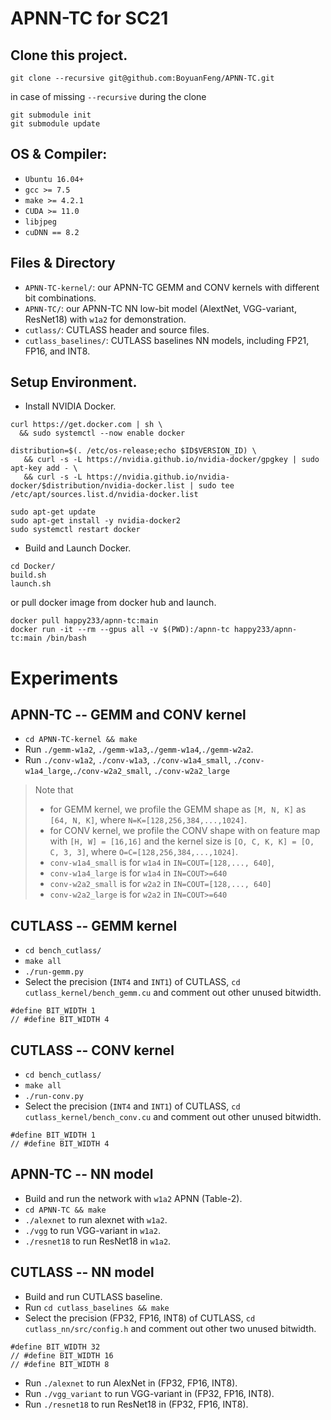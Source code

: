 # APNN-TC for SC21


## Clone this project.
```
git clone --recursive git@github.com:BoyuanFeng/APNN-TC.git
```
in case of missing `--recursive` during the clone
```
git submodule init
git submodule update
```

## OS & Compiler:
+ `Ubuntu 16.04+`
+ `gcc >= 7.5`
+ `make >= 4.2.1`
+ `CUDA >= 11.0`
+ `libjpeg`
+ `cuDNN == 8.2`

## Files & Directory
+ `APNN-TC-kernel/`: our APNN-TC GEMM and CONV kernels with different bit combinations.
+ `APNN-TC/`: our APNN-TC NN low-bit model (AlextNet, VGG-variant, ResNet18) with `w1a2` for demonstration.
+ `cutlass/`: CUTLASS header and source files.
+ `cutlass_baselines/`: CUTLASS baselines NN models, including FP21, FP16, and INT8.


## Setup Environment.
+ Install NVIDIA Docker.
```
curl https://get.docker.com | sh \
  && sudo systemctl --now enable docker

distribution=$(. /etc/os-release;echo $ID$VERSION_ID) \
   && curl -s -L https://nvidia.github.io/nvidia-docker/gpgkey | sudo apt-key add - \
   && curl -s -L https://nvidia.github.io/nvidia-docker/$distribution/nvidia-docker.list | sudo tee /etc/apt/sources.list.d/nvidia-docker.list

sudo apt-get update
sudo apt-get install -y nvidia-docker2
sudo systemctl restart docker
```

+ Build and Launch Docker.
```
cd Docker/
build.sh
launch.sh
```
or pull docker image from docker hub and launch.
```
docker pull happy233/apnn-tc:main
docker run -it --rm --gpus all -v $(PWD):/apnn-tc happy233/apnn-tc:main /bin/bash
```

# Experiments
## APNN-TC -- GEMM and CONV kernel
+ `cd APNN-TC-kernel && make`
+ Run `./gemm-w1a2`, `./gemm-w1a3`,`./gemm-w1a4`,`./gemm-w2a2`.
+ Run `./conv-w1a2`, `./conv-w1a3`, `./conv-w1a4_small`, `./conv-w1a4_large`,`./conv-w2a2_small`, `./conv-w2a2_large`
> Note that 
> + for GEMM kernel, we profile the GEMM shape as `[M, N, K]` as `[64, N, K]`, where `N=K=[128,256,384,...,1024]`.
> + for CONV kernel, we profile the CONV shape with on feature map with `[H, W] = [16,16]` and the kernel size is `[O, C, K, K] = [O, C, 3, 3]`, where `O=C=[128,256,384,...,1024]`. 
> + `conv-w1a4_small` is for `w1a4` in `IN=COUT=[128,..., 640]`, 
> + `conv-w1a4_large` is for `w1a4` in `IN=COUT>=640`
> + `conv-w2a2_small` is for `w2a2` in `IN=COUT=[128,..., 640]`
> + `conv-w2a2_large` is for `w2a2` in `IN=COUT>=640`
<!-- ···
For APMM, please use the following versions. Note: M64, N=K=128, 256, ..., 1024.
apmm-w1a2: V71. [Same]
apmm-w1a3: V87. [Speed is slightly (6.5%) slower than reported.]
apmm-w1a4: V78. [Same]
apmm-w2a2: V72. [Current speed is slightly faseter than reported speed.]
apmm-w1a5: V88. [Speed is 15% lower than reported.]
apmm-w1a8: V77. [Same]
apmm-w2a6: V89. [Speed is 13% lower than reported.]
apmm-w2a8: V76. [Same] -->

<!-- For AP-Conv, please use the following versions. Note: H=W=16, CIN=COUT=128, 256, ..., 1024 -->

<!-- ap-conv-w1a2: V51. [Speed is 16% faster than reported.] -->
<!-- ap-conv-w1a3: V59. [For CIN=COUT=128, ..., 512, same as reported. For larger size, need to use w1a4]

ap-conv-w1a4_small: V53 & V54. 
[For CIN=COUT=128,..., 640, use V53. For larger size, use V54. Overall, current speed is 16% faster than reported.]

ap-conv-w2a2: V48 & V49. [For CIN=COUT=128,..., 640, use V48. For larger size, use V49. Overall, current speed is 17% faster than reported.] -->
<!-- ap-conv-w1a5: V91. [15% faster than reported.]
ap-conv-w1a8: V55 & V56. [For CIN=COUT=128,256, use V55. For larger size, use V56. Overall, current speed is 38% faster than reported.]
ap-conv-w2a6: V92. [10% slower than reported.]
ap-conv-w2a8: V93. [19% faster than reported.]
··· -->

## CUTLASS -- GEMM kernel
+ `cd bench_cutlass/`
+ `make all`
+ `./run-gemm.py`
+  Select the precision (`INT4` and `INT1`) of CUTLASS, `cd cutlass_kernel/bench_gemm.cu` and comment out other unused bitwidth.
```
#define BIT_WIDTH 1
// #define BIT_WIDTH 4
```

## CUTLASS -- CONV kernel
+ `cd bench_cutlass/`
+ `make all`
+ `./run-conv.py`
+  Select the precision (`INT4` and `INT1`) of CUTLASS, `cd cutlass_kernel/bench_conv.cu` and comment out other unused bitwidth.
```
#define BIT_WIDTH 1
// #define BIT_WIDTH 4
```

## APNN-TC -- NN model  
+ Build and run the network with `w1a2` APNN (Table-2). 
+ `cd APNN-TC && make`
+ `./alexnet` to run alexnet with `w1a2`.
+ `./vgg` to run VGG-variant in `w1a2`. 
+ `./resnet18` to run ResNet18 in `w1a2`.

## CUTLASS -- NN model  
+ Build and run CUTLASS baseline.
+ Run `cd cutlass_baselines && make`
+  Select the precision (FP32, FP16, INT8) of CUTLASS, `cd cutlass_nn/src/config.h` and comment out other two unused bitwidth.
```
#define BIT_WIDTH 32
// #define BIT_WIDTH 16
// #define BIT_WIDTH 8
```

+ Run `./alexnet` to run AlexNet in (FP32, FP16, INT8).
+ Run `./vgg_variant` to run VGG-variant in (FP32, FP16, INT8).
+ Run `./resnet18` to run ResNet18 in (FP32, FP16, INT8).